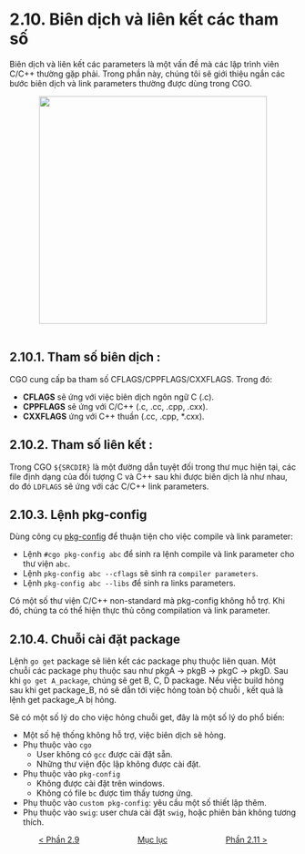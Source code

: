 # 2.10.  Biên dịch và liên kết các tham số

Biên dịch và liên kết các parameters là một vấn đề mà các lập trình viên C/C++ thường gặp phải. Trong phần này, chúng tôi sẽ giới thiệu ngắn các bước biên dịch và link parameters thường được dùng trong CGO.

<div align="center">
	<img src="../images/compileAndLink.gif" width="400">
</div>
<br/>

## 2.10.1. Tham số biên dịch : 

CGO cung cấp ba tham số CFLAGS/CPPFLAGS/CXXFLAGS. Trong đó:
  * **CFLAGS** sẽ ứng với việc biên dịch ngôn ngữ C (.c).
  * **CPPFLAGS** sẽ ứng với C/C++ (.c, .cc, .cpp, .cxx).
  * **CXXFLAGS** ứng với C++ thuần (.cc, .cpp, *.cxx).

## 2.10.2. Tham số liên kết :

Trong CGO `${SRCDIR}` là một đường dẫn tuyệt đối trong thư mục hiện tại, các file định dạng của đối tượng C và C++ sau khi được biên dịch là như nhau, do đó `LDFLAGS` sẽ ứng với các C/C++ link parameters.

## 2.10.3. Lệnh pkg-config

Dùng công cụ [pkg-config](https://www.ardanlabs.com/blog/2013/08/using-cgo-with-pkg-config-and-custom.html) để thuận tiện cho việc compile và link parameter:

* Lệnh `#cgo pkg-config abc` để sinh ra lệnh compile và link parameter cho thư viện `abc`.
* Lệnh `pkg-config abc --cflags` sẽ sinh ra `compiler parameters`.
* Lệnh `pkg-config abc --libs` để sinh ra  links parameters.

Có một số thư viện C/C++ non-standard mà pkg-config không hỗ trợ. Khi đó, chúng ta có thể hiện thực thủ công compilation và link parameter.

## 2.10.4. Chuỗi cài đặt package

Lệnh `go get` package sẽ liên kết các package phụ thuộc liên quan. Một chuỗi các package phụ thuộc sau như pkgA -> pkgB -> pkgC -> pkgD. Sau khi `go get A_package`, chúng sẽ get B, C, D package. Nếu việc build hỏng sau khi get package_B, nó sẽ dẫn tới việc hỏng toàn bộ chuỗi , kết quả là lệnh get package_A bị hỏng.

Sẽ có một số lý do cho việc hỏng chuỗi get, đây là một số lý do phổ biến:

* Một số hệ thống không hỗ trợ, việc biên dịch sẽ hỏng.
* Phụ thuộc vào `cgo`
  * User không có `gcc` được cài đặt sẵn.
  * Những thư viện độc lập không được cài đặt.
* Phụ thuộc vào `pkg-config`
  * Không được cài đặt trên windows.
  * Không có file `bc` được tìm thấy tương ứng.
* Phụ thuộc vào `custom pkg-config`: yêu cầu một số thiết lập thêm.
* Phụ thuộc vào `swig`: user chưa cài đặt `swig`, hoặc phiên bản không tương thích.

<div style="display: flex; justify-content: space-around;">
<span> <a href="./ch2-09-static-shared-lib.md">&lt Phần 2.9</a>
</span>
<span><a href="../SUMMARY.md"> Mục lục</a>  </span> 
<span> <a href="./ch2-11-ext.md">Phần 2.11 &gt</a> </span>
</div>